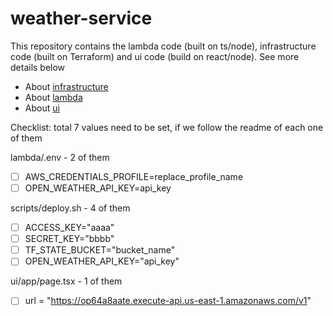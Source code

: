 # weather-service

This repository contains the lambda code (built on ts/node), infrastructure code (built on Terraform) and ui code (build on react/node). See more details below

- About [infrastructure](./infrastructure/README.md)
- About [lambda](./lambda/README.md)
- About [ui](./ui/README.md)

Checklist: total 7 values need to be set, if we follow the readme of each one of them 

lambda/.env - 2 of them
- [ ] AWS_CREDENTIALS_PROFILE=replace_profile_name
- [ ] OPEN_WEATHER_API_KEY=api_key

scripts/deploy.sh - 4 of them
- [ ] ACCESS_KEY="aaaa"
- [ ] SECRET_KEY="bbbb"
- [ ] TF_STATE_BUCKET="bucket_name"
- [ ] OPEN_WEATHER_API_KEY="api_key"

ui/app/page.tsx - 1 of them
- [ ] url = "https://op64a8aate.execute-api.us-east-1.amazonaws.com/v1"
